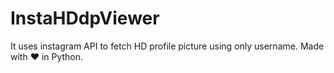 # InstaHDdpViewer
It uses instagram API to fetch HD profile picture using only username. Made with ❤ in Python.
